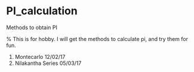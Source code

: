 # PI_calculation
Methods to obtain PI

% This is for hobby. I will get the methods to calculate pi, and try them for fun. 

1. Montecarlo           12/02/17
2. Nilakantha Series    05/03/17 
